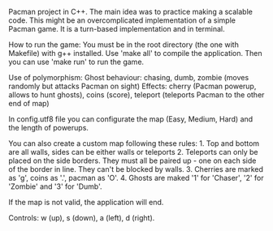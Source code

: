 Pacman project in C++. The main idea was to practice making a scalable code. This might be an overcomplicated implementation of a simple Pacman game. It is a turn-based implementation and in terminal.

How to run the game: You must be in the root directory (the one with Makefile) with g++ installed. Use 'make all' to compile the application. Then you can use 'make run' to run the game.

Use of polymorphism:
Ghost behaviour: chasing, dumb, zombie (moves randomly but attacks Pacman on sight)
Effects: cherry (Pacman powerup, allows to hunt ghosts), coins (score), teleport (teleports Pacman to the other end of map)

In config.utf8 file you can configurate the map (Easy, Medium, Hard) and the length of powerups.

You can also create a custom map following these rules:
    1. Top and bottom are all walls, sides can be either walls or teleports
    2. Teleports can only be placed on the side borders. They must all be paired up - one on each side of the border in line. They can't be blocked by walls.
    3. Cherries are marked as 'g', coins as '.', pacman as 'O'.
    4. Ghosts are maked '1' for 'Chaser', '2' for 'Zombie' and '3' for 'Dumb'.

If the map is not valid, the application will end.

Controls: w (up), s (down), a (left), d (right).

